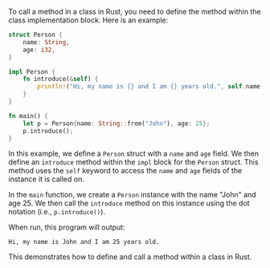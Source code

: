 To call a method in a class in Rust, you need to define the method within the class implementation block. Here is an example:

```rust
struct Person {
    name: String,
    age: i32,
}

impl Person {
    fn introduce(&self) {
        println!("Hi, my name is {} and I am {} years old.", self.name, self.age);
    }
}

fn main() {
    let p = Person{name: String::from("John"), age: 25};
    p.introduce();
}
```

In this example, we define a `Person` struct with a `name` and `age` field. We then define an `introduce` method within the `impl` block for the `Person` struct. This method uses the `self` keyword to access the `name` and `age` fields of the instance it is called on.

In the `main` function, we create a `Person` instance with the name "John" and age 25. We then call the `introduce` method on this instance using the dot notation (i.e., `p.introduce()`).

When run, this program will output:

```
Hi, my name is John and I am 25 years old.
```

This demonstrates how to define and call a method within a class in Rust.